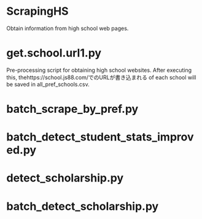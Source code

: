 # ScrapingHS
Obtain information from high school web pages.


# get.school.url1.py
Pre-processing script for obtaining high school websites.
After executing this, thehttps://school.js88.com/でのURLが書き込まれる of each school will be saved in all_pref_schools.csv.

# batch_scrape_by_pref.py

# batch_detect_student_stats_improved.py

# detect_scholarship.py

# batch_detect_scholarship.py